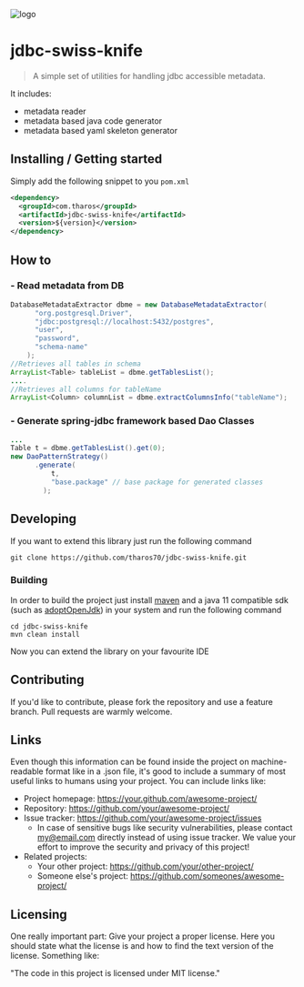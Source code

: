 ![logo](https://raw.githubusercontent.com/tharos70/jdbc-swiss-knife/master/.github/images/logo.png)

# jdbc-swiss-knife
> A simple set of utilities for handling jdbc accessible metadata. 

It includes:
 - metadata reader
 - metadata based java code generator
 - metadata based yaml skeleton generator

## Installing / Getting started

Simply add the following snippet to you `pom.xml`

```xml
<dependency>
  <groupId>com.tharos</groupId>
  <artifactId>jdbc-swiss-knife</artifactId>
  <version>${version}</version>
</dependency>
```

## How to

### - Read metadata from DB

```java
DatabaseMetadataExtractor dbme = new DatabaseMetadataExtractor(
      "org.postgresql.Driver",
      "jdbc:postgresql://localhost:5432/postgres",
      "user",
      "password",
      "schema-name"
    );
//Retrieves all tables in schema    
ArrayList<Table> tableList = dbme.getTablesList(); 
....
//Retrieves all columns for tableName    
ArrayList<Column> columnList = dbme.extractColumnsInfo("tableName");
```

### - Generate spring-jdbc framework based Dao Classes

```java
...
Table t = dbme.getTablesList().get(0);
new DaoPatternStrategy()
      .generate(
          t,
          "base.package" // base package for generated classes
        );
```

## Developing

If you want to extend this library just run the following command

```shell
git clone https://github.com/tharos70/jdbc-swiss-knife.git
```

### Building

In order to build the project just install [maven](https://maven.apache.org/) and a java 11 compatible sdk (such as [adoptOpenJdk](https://adoptopenjdk.net/)) in your system and run the following command

```shell
cd jdbc-swiss-knife
mvn clean install
```

Now you can extend the library on your favourite IDE

## Contributing

If you'd like to contribute, please fork the repository and use a feature branch. Pull requests are warmly welcome.

## Links

Even though this information can be found inside the project on machine-readable
format like in a .json file, it's good to include a summary of most useful
links to humans using your project. You can include links like:

- Project homepage: https://your.github.com/awesome-project/
- Repository: https://github.com/your/awesome-project/
- Issue tracker: https://github.com/your/awesome-project/issues
  - In case of sensitive bugs like security vulnerabilities, please contact
    my@email.com directly instead of using issue tracker. We value your effort
    to improve the security and privacy of this project!
- Related projects:
  - Your other project: https://github.com/your/other-project/
  - Someone else's project: https://github.com/someones/awesome-project/


## Licensing

One really important part: Give your project a proper license. Here you should
state what the license is and how to find the text version of the license.
Something like:

"The code in this project is licensed under MIT license."